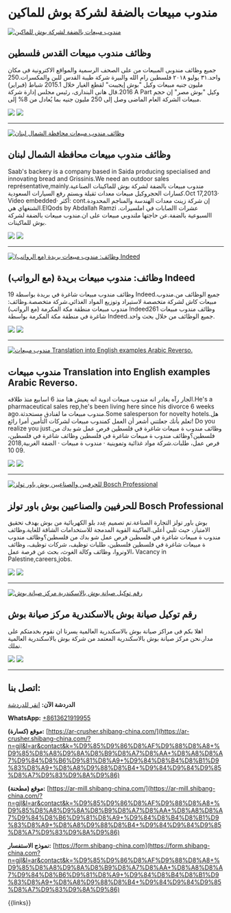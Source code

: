 # مندوب مبيعات بالضفة لشركة بوش للماكين

<a href="https://swt.shibang-china.com/?n=gjl&l=ar&img&k=%D9%85%D9%86%D8%AF%D9%88%D8%A8+%D9%85%D8%A8%D9%8A%D8%B9%D8%A7%D8%AA+%D8%A8%D8%A7%D9%84%D8%B6%D9%81%D8%A9+%D9%84%D8%B4%D8%B1%D9%83%D8%A9+%D8%A8%D9%88%D8%B4+%D9%84%D9%84%D9%85%D8%A7%D9%83%D9%8A%D9%86" target="_blank">![مندوب مبيعات بالضفة لشركة بوش للماكين](http://static.shibang-china.com/all-800x300/192.jpg)</a>

## وظائف مندوب مبيعات القدس فلسطين
جميع وظائف مندوبى المبيعات من على الصحف الرسمية والمواقع الاكترونية فى مكان واحد.٣١ يوليو ٢٠١٨ فلسطين رام الله والبيرة شركة طيبة القدس للبن والمكسرات.250 مليون جنيه مبيعات وكيل &quot;بوش إيجيبت&quot; لقطع الغيار خلال 2015.1 شباط (فبراير) 2016.قال هانى البندارى، رئيس مجلس إدارة شركة A Part وكيل &quot;بوش مصر&quot; إن حجم مبيعات الشركة العام الماضى وصل إلى 250 مليون جنيه بما يُعادل من 8% إلى.


<a href="https://whatsapp.shibangsoft.com/WhatsApp.php" target="_blank" title="WhatsApp">![](http://static.shibang-china.com/icon/whatsapp.png)</a> <a href="https://swt.shibang-china.com/?n=gjl&l=ar&icon&k=%D9%85%D9%86%D8%AF%D9%88%D8%A8+%D9%85%D8%A8%D9%8A%D8%B9%D8%A7%D8%AA+%D8%A8%D8%A7%D9%84%D8%B6%D9%81%D8%A9+%D9%84%D8%B4%D8%B1%D9%83%D8%A9+%D8%A8%D9%88%D8%B4+%D9%84%D9%84%D9%85%D8%A7%D9%83%D9%8A%D9%86" target="_blank">![](http://static.shibang-china.com/icon/chat-ar.png)</a>

---

<a href="https://swt.shibang-china.com/?n=gjl&l=ar&img&k=%D9%85%D9%86%D8%AF%D9%88%D8%A8+%D9%85%D8%A8%D9%8A%D8%B9%D8%A7%D8%AA+%D8%A8%D8%A7%D9%84%D8%B6%D9%81%D8%A9+%D9%84%D8%B4%D8%B1%D9%83%D8%A9+%D8%A8%D9%88%D8%B4+%D9%84%D9%84%D9%85%D8%A7%D9%83%D9%8A%D9%86" target="_blank">![وظائف مندوب مبيعات محافظة الشمال لبنان](http://static.shibang-china.com/all-800x300/330.jpg)</a>

## وظائف مندوب مبيعات محافظة الشمال لبنان
Saab&#39;s backery is a company based in Saida producing specialised and innovating bread and Grissinis.We need an outdoor sales représentative,mainly.مندوب مبيعات بالضفة لشركة بوش للماكينات الصناعية كسارات الحجروكيل مبيعات معدات ثقيلة وبستم رفع السيارات السعودية.Oct 17,2013· Video embedded· أكثر: cont.إن شركة زينث معدات الهندسة والمناجم المحدودة الشنغهاي هي.ElQods by Abdallah Ramzi .عشرات االصابات في املسيرات االسبوعية بالضفة.عن حاجتها ملندوبي مبيعات على ان.مندوب مبيعات بالضفة لشركة بوش للماكينات.


<a href="https://whatsapp.shibangsoft.com/WhatsApp.php" target="_blank" title="WhatsApp">![](http://static.shibang-china.com/icon/whatsapp.png)</a> <a href="https://swt.shibang-china.com/?n=gjl&l=ar&icon&k=%D9%85%D9%86%D8%AF%D9%88%D8%A8+%D9%85%D8%A8%D9%8A%D8%B9%D8%A7%D8%AA+%D8%A8%D8%A7%D9%84%D8%B6%D9%81%D8%A9+%D9%84%D8%B4%D8%B1%D9%83%D8%A9+%D8%A8%D9%88%D8%B4+%D9%84%D9%84%D9%85%D8%A7%D9%83%D9%8A%D9%86" target="_blank">![](http://static.shibang-china.com/icon/chat-ar.png)</a>

---

<a href="https://swt.shibang-china.com/?n=gjl&l=ar&img&k=%D9%85%D9%86%D8%AF%D9%88%D8%A8+%D9%85%D8%A8%D9%8A%D8%B9%D8%A7%D8%AA+%D8%A8%D8%A7%D9%84%D8%B6%D9%81%D8%A9+%D9%84%D8%B4%D8%B1%D9%83%D8%A9+%D8%A8%D9%88%D8%B4+%D9%84%D9%84%D9%85%D8%A7%D9%83%D9%8A%D9%86" target="_blank">![وظائف: مندوب مبيعات بريدة (مع الرواتب) Indeed](http://static.shibang-china.com/all-800x300/609.jpg)</a>

## وظائف: مندوب مبيعات بريدة (مع الرواتب) Indeed
19 وظائف مندوب مبيعات شاغرة في بريدة بواسطة Indeed.جميع الوظائف من.مندوب مبيعات كاش لشركة متخصصة لاستيراد وتوزيع المواد الغذائي.شركة متخصصة.وظائف: مندوب مبيعات منطقة مكة المكرمة (مع الرواتب) Indeed261 وظائف مندوب مبيعات شاغرة في منطقة مكة المكرمة بواسطة Indeed.جميع الوظائف من خلال بحث واحد.


<a href="https://whatsapp.shibangsoft.com/WhatsApp.php" target="_blank" title="WhatsApp">![](http://static.shibang-china.com/icon/whatsapp.png)</a> <a href="https://swt.shibang-china.com/?n=gjl&l=ar&icon&k=%D9%85%D9%86%D8%AF%D9%88%D8%A8+%D9%85%D8%A8%D9%8A%D8%B9%D8%A7%D8%AA+%D8%A8%D8%A7%D9%84%D8%B6%D9%81%D8%A9+%D9%84%D8%B4%D8%B1%D9%83%D8%A9+%D8%A8%D9%88%D8%B4+%D9%84%D9%84%D9%85%D8%A7%D9%83%D9%8A%D9%86" target="_blank">![](http://static.shibang-china.com/icon/chat-ar.png)</a>

---

<a href="https://swt.shibang-china.com/?n=gjl&l=ar&img&k=%D9%85%D9%86%D8%AF%D9%88%D8%A8+%D9%85%D8%A8%D9%8A%D8%B9%D8%A7%D8%AA+%D8%A8%D8%A7%D9%84%D8%B6%D9%81%D8%A9+%D9%84%D8%B4%D8%B1%D9%83%D8%A9+%D8%A8%D9%88%D8%B4+%D9%84%D9%84%D9%85%D8%A7%D9%83%D9%8A%D9%86" target="_blank">![مندوب مبيعات Translation into English examples Arabic Reverso.](http://static.shibang-china.com/all-800x300/119.jpg)</a>

## مندوب مبيعات Translation into English examples Arabic Reverso.
الجار رآه يغادر انه مندوب مبيعات ادوية انه يعيش هنا منذ 6 اسابيع منذ طلاقه.He&#39;s a pharmaceutical sales rep,he&#39;s been living here since his divorce 6 weeks ago.مندوب مبيعات ما لفنادق مستحدثة.Some salesperson for novelty hotels.هل تعلم بأنك جعلتني أشعر أن العمل كمندوب مبيعات لشركات التأمين أمرا رائع! Do you realize you just.وظائف مندوب ة مبيعات شاغرة في فلسطين فرص عمل شو بدك من فلسطين؟وظائف مندوب ة مبيعات شاغرة في فلسطين وظائف شاغرة في فلسطين، فرص عمل، طلبات.شركة مواد غذائية وتموينية &middot; مندوب ة مبيعات &middot; الضفة الغربية,2018 09 10.


<a href="https://whatsapp.shibangsoft.com/WhatsApp.php" target="_blank" title="WhatsApp">![](http://static.shibang-china.com/icon/whatsapp.png)</a> <a href="https://swt.shibang-china.com/?n=gjl&l=ar&icon&k=%D9%85%D9%86%D8%AF%D9%88%D8%A8+%D9%85%D8%A8%D9%8A%D8%B9%D8%A7%D8%AA+%D8%A8%D8%A7%D9%84%D8%B6%D9%81%D8%A9+%D9%84%D8%B4%D8%B1%D9%83%D8%A9+%D8%A8%D9%88%D8%B4+%D9%84%D9%84%D9%85%D8%A7%D9%83%D9%8A%D9%86" target="_blank">![](http://static.shibang-china.com/icon/chat-ar.png)</a>

---

<a href="https://swt.shibang-china.com/?n=gjl&l=ar&img&k=%D9%85%D9%86%D8%AF%D9%88%D8%A8+%D9%85%D8%A8%D9%8A%D8%B9%D8%A7%D8%AA+%D8%A8%D8%A7%D9%84%D8%B6%D9%81%D8%A9+%D9%84%D8%B4%D8%B1%D9%83%D8%A9+%D8%A8%D9%88%D8%B4+%D9%84%D9%84%D9%85%D8%A7%D9%83%D9%8A%D9%86" target="_blank">![للحرفيين والصناعيين بوش باور تولز Bosch Professional](http://static.shibang-china.com/all-800x300/249.jpg)</a>

## للحرفيين والصناعيين بوش باور تولز Bosch Professional
بوش باور تولز التجارة الصناعة.تم تصميم عِدد بلو الكهربائية من بوش بهدف تحقيق الامتياز، حيث تلبي أعلى.الماكينة القوية المدمجة للاستخدامات الشاقة للغاية.وظائف مندوب ة مبيعات شاغرة في فلسطين فرص عمل شو بدك من فلسطين؟وظائف مندوب ة مبيعات شاغرة في فلسطين فلسطين، طلبات توظيف، شركات توظيف، وظائف الاونروا، وظائف وكالة الغوث، بحث عن فرصة عمل، Vacancy in Palestine,careers,jobs.


<a href="https://whatsapp.shibangsoft.com/WhatsApp.php" target="_blank" title="WhatsApp">![](http://static.shibang-china.com/icon/whatsapp.png)</a> <a href="https://swt.shibang-china.com/?n=gjl&l=ar&icon&k=%D9%85%D9%86%D8%AF%D9%88%D8%A8+%D9%85%D8%A8%D9%8A%D8%B9%D8%A7%D8%AA+%D8%A8%D8%A7%D9%84%D8%B6%D9%81%D8%A9+%D9%84%D8%B4%D8%B1%D9%83%D8%A9+%D8%A8%D9%88%D8%B4+%D9%84%D9%84%D9%85%D8%A7%D9%83%D9%8A%D9%86" target="_blank">![](http://static.shibang-china.com/icon/chat-ar.png)</a>

---

<a href="https://swt.shibang-china.com/?n=gjl&l=ar&img&k=%D9%85%D9%86%D8%AF%D9%88%D8%A8+%D9%85%D8%A8%D9%8A%D8%B9%D8%A7%D8%AA+%D8%A8%D8%A7%D9%84%D8%B6%D9%81%D8%A9+%D9%84%D8%B4%D8%B1%D9%83%D8%A9+%D8%A8%D9%88%D8%B4+%D9%84%D9%84%D9%85%D8%A7%D9%83%D9%8A%D9%86" target="_blank">![رقم توكيل صيانة بوش بالاسكندرية مركز صيانة بوش](http://static.shibang-china.com/all-800x300/877.jpg)</a>

## رقم توكيل صيانة بوش بالاسكندرية مركز صيانة بوش
اهلا بكم فى مراكز صيانة بوش بالاسكندرية العالمية يسرنا ان نقوم بخدمتكم على مدار.نحن مركز صيانة بوش بالاسكندرية المعتمد من شركة بوش بالاسكندرية العالمية نملك.

<a href="https://whatsapp.shibangsoft.com/WhatsApp.php" target="_blank" title="WhatsApp">![](http://static.shibang-china.com/icon/whatsapp.png)</a> <a href="https://swt.shibang-china.com/?n=gjl&l=ar&icon&k=%D9%85%D9%86%D8%AF%D9%88%D8%A8+%D9%85%D8%A8%D9%8A%D8%B9%D8%A7%D8%AA+%D8%A8%D8%A7%D9%84%D8%B6%D9%81%D8%A9+%D9%84%D8%B4%D8%B1%D9%83%D8%A9+%D8%A8%D9%88%D8%B4+%D9%84%D9%84%D9%85%D8%A7%D9%83%D9%8A%D9%86" target="_blank">![](http://static.shibang-china.com/icon/chat-ar.png)</a>

---
## اتصل بنا:

**الدردشة الآن:** [انقر للدردشة](https://swt.shibang-china.com?n=gjl&l=ar&contact&k=%D9%85%D9%86%D8%AF%D9%88%D8%A8+%D9%85%D8%A8%D9%8A%D8%B9%D8%A7%D8%AA+%D8%A8%D8%A7%D9%84%D8%B6%D9%81%D8%A9+%D9%84%D8%B4%D8%B1%D9%83%D8%A9+%D8%A8%D9%88%D8%B4+%D9%84%D9%84%D9%85%D8%A7%D9%83%D9%8A%D9%86)

**WhatsApp:**  [+8613621919955](https://whatsapp.shibangsoft.com/WhatsApp.php)

**موقع (كسارة):** [https://ar-crusher.shibang-china.com/](https://ar-crusher.shibang-china.com/?n=gjl&l=ar&contact&k=%D9%85%D9%86%D8%AF%D9%88%D8%A8+%D9%85%D8%A8%D9%8A%D8%B9%D8%A7%D8%AA+%D8%A8%D8%A7%D9%84%D8%B6%D9%81%D8%A9+%D9%84%D8%B4%D8%B1%D9%83%D8%A9+%D8%A8%D9%88%D8%B4+%D9%84%D9%84%D9%85%D8%A7%D9%83%D9%8A%D9%86)

**موقع (مطحنة):** [https://ar-mill.shibang-china.com/](https://ar-mill.shibang-china.com/?n=gjl&l=ar&contact&k=%D9%85%D9%86%D8%AF%D9%88%D8%A8+%D9%85%D8%A8%D9%8A%D8%B9%D8%A7%D8%AA+%D8%A8%D8%A7%D9%84%D8%B6%D9%81%D8%A9+%D9%84%D8%B4%D8%B1%D9%83%D8%A9+%D8%A8%D9%88%D8%B4+%D9%84%D9%84%D9%85%D8%A7%D9%83%D9%8A%D9%86)

**نموذج الاستفسار:** [https://form.shibang-china.com](https://form.shibang-china.com?n=gjl&l=ar&contact&k=%D9%85%D9%86%D8%AF%D9%88%D8%A8+%D9%85%D8%A8%D9%8A%D8%B9%D8%A7%D8%AA+%D8%A8%D8%A7%D9%84%D8%B6%D9%81%D8%A9+%D9%84%D8%B4%D8%B1%D9%83%D8%A9+%D8%A8%D9%88%D8%B4+%D9%84%D9%84%D9%85%D8%A7%D9%83%D9%8A%D9%86)

{{links}}